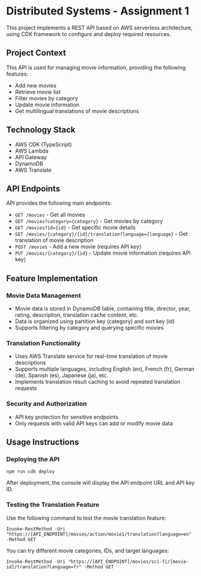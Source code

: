 # Distributed Systems - Assignment 1

This project implements a REST API based on AWS serverless architecture, using CDK framework to configure and deploy required resources.

## Project Context

This API is used for managing movie information, providing the following features:
- Add new movies
- Retrieve movie list
- Filter movies by category
- Update movie information
- Get multilingual translations of movie descriptions

## Technology Stack

- AWS CDK (TypeScript)
- AWS Lambda
- API Gateway
- DynamoDB
- AWS Translate

## API Endpoints

API provides the following main endpoints:

- `GET /movies` - Get all movies
- `GET /movies?category={category}` - Get movies by category
- `GET /movies?id={id}` - Get specific movie details
- `GET /movies/{category}/{id}/translation?language={language}` - Get translation of movie description
- `POST /movies` - Add a new movie (requires API key)
- `PUT /movies/{category}/{id}` - Update movie information (requires API key)

## Feature Implementation

### Movie Data Management
- Movie data is stored in DynamoDB table, containing title, director, year, rating, description, translation cache content, etc.
- Data is organized using partition key (category) and sort key (id)
- Supports filtering by category and querying specific movies

### Translation Functionality
- Uses AWS Translate service for real-time translation of movie descriptions
- Supports multiple languages, including English (en), French (fr), German (de), Spanish (es), Japanese (ja), etc.
- Implements translation result caching to avoid repeated translation requests

### Security and Authorization
- API key protection for sensitive endpoints
- Only requests with valid API keys can add or modify movie data

## Usage Instructions

### Deploying the API
```
npm run cdk deploy
```

After deployment, the console will display the API endpoint URL and API key ID.

### Testing the Translation Feature
Use the following command to test the movie translation feature:
```
Invoke-RestMethod -Uri "https://[API_ENDPOINT]/movies/action/movie1/translation?language=en" -Method GET
```

You can try different movie categories, IDs, and target languages:
```
Invoke-RestMethod -Uri "https://[API_ENDPOINT]/movies/sci-fi/[movie-id]/translation?language=fr" -Method GET
```
